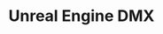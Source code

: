 ---
title: Unreal Engine DMX
img: ../imgs/VirtualProduction/DMX/DMXCollage.png
link:
alt_text: Mini golfing robot
---